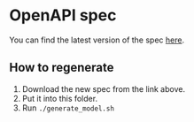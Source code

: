 # OpenAPI spec

You can find the latest version of the spec [here](https://developer.affinity.co/).

## How to regenerate

1. Download the new spec from the link above.
2. Put it into this folder.
3. Run `./generate_model.sh`
